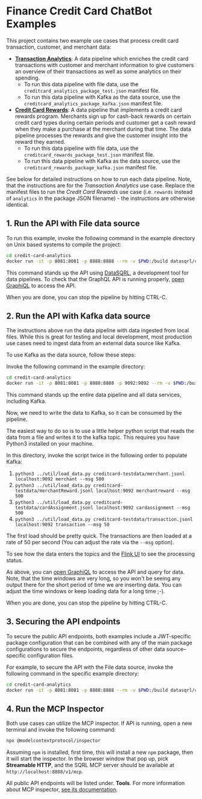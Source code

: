 # Finance Credit Card ChatBot Examples

This project contains two example use cases that process credit card transaction, customer, and merchant data:

* [**Transaction Analytics**](credit-card-analytics): A data pipeline which enriches the credit card
  transactions with customer and merchant information to give customers an overview of their transactions as well as
  some analytics on their spending.
  * To run this data pipeline with file data, use the `creditcard_analytics_package_test.json` manifest file.
  * To run this data pipeline with Kafka as the data source, use the `creditcard_analytics_package_kafka.json` manifest file.
* [**Credit Card Rewards**](credit-card-rewards): A data pipeline that implements a credit card rewards program.
  Merchants sign up for cash-back rewards on certain credit card types during certain periods and customer get a cash
  reward when they make a purchase at the merchant during that time. The data pipeline processes the rewards and give
  the customer insight into the reward they earned.
  * To run this data pipeline with file data, use the `creditcard_rewards_package_test.json` manifest file.
  * To run this data pipeline with Kafka as the data source, use the `creditcard_rewards_package_kafka.json` manifest file.

See below for detailed instructions on how to run each data pipeline.
Note, that the instructions are for the *Transaction Analytics* use case.
Replace the manifest files to run the *Credit Card Rewards* use case (i.e. `rewards` instead of `analytics` in the
package JSON filename) - the instructions are otherwise identical.

## 1. Run the API with File data source

To run this example, invoke the following command in the example directory on Unix based systems to compile the project:
```bash
cd credit-card-analytics
docker run -it -p 8081:8081 -p 8888:8888 --rm -v $PWD:/build datasqrl/cmd:latest run -c creditcard_analytics_package_test.json
```

This command stands up the API using [DataSQRL](https://www.datasqrl.com/), a development tool
for data pipelines. To check that the GraphQL API is running properly, [open GraphiQL](http://localhost:8888/v1/graphiql/) to access the API.

When you are done, you can stop the pipeline by hitting CTRL-C.

## 2. Run the API with Kafka data source

The instructions above run the data pipeline with data ingested from local files. While this is great for testing and local development,
most production use cases need to ingest data from an external data source like Kafka.

To use Kafka as the data source, follow these steps:

Invoke the following command in the example directory:
```bash
cd credit-card-analytics
docker run -it -p 8081:8081 -p 8888:8888 -p 9092:9092 --rm -v $PWD:/build datasqrl/cmd:latest run -c creditcard_analytics_package_kafka.json
```

This command stands up the entire data pipeline and all data services, including Kafka.

Now, we need to write the data to Kafka, so it can be consumed by the pipeline.

The easiest way to do so is to use a little helper python script
that reads the data from a file and writes it to the kafka topic. This requires you have Python3 installed on your machine.

In this directory, invoke the script twice in the following order to populate Kafka:
1. `python3 ../util/load_data.py creditcard-testdata/merchant.jsonl localhost:9092 merchant --msg 500`
2. `python3 ../util/load_data.py creditcard-testdata/merchantReward.jsonl localhost:9092 merchantreward --msg 500`
3. `python3 ../util/load_data.py creditcard-testdata/cardAssignment.jsonl localhost:9092 cardassignment --msg 500`
4. `python3 ../util/load_data.py creditcard-testdata/transaction.jsonl localhost:9092 transaction --msg 50`

The first load should be pretty quick. The transactions are then loaded at a rate of 50 per second (You can adjust the rate via the `--msg` option).

To see how the data enters the topics and the [Flink UI](http://localhost:8081/) to see the processing status.

As above, you can [open GraphiQL](http://localhost:8888/v1/graphiql/) to access the API and query for data. Note, that the time windows are very long,
so you won't be seeing any output there for the short period of time we are inserting data.
You can adjust the time windows or keep loading data for a long time ;-).

When you are done, you can stop the pipeline by hitting CTRL-C.

## 3. Securing the API endpoints

To secure the public API endpoints, both examples include a JWT-specific package configuration that can be combined with
any of the main package configurations to secure the endpoints, regardless of other data source–specific configuration files.

For example, to secure the API with the File data source, invoke the following command in the specific example directory:
```bash
cd credit-card-analytics
docker run -it -p 8081:8081 -p 8888:8888 --rm -v $PWD:/build datasqrl/cmd:latest run -c creditcard_analytics_package_test.json creditcard_analytics_package_jwt.json 
```

## 4. Run the MCP Inspector

Both use cases can utilize the MCP inspector. If API is running, open a new terminal and invoke the following command:
```bash
npx @modelcontextprotocol/inspector
```
Assuming `npm` is installed, first time, this will install a new `npm` package, then it will start the inspector.
In the browser window that pop up, pick **Streamable HTTP**, and the SQRL MCP server should be available at `http://localhost:8888/v1/mcp`.

All public API endpoints will be listed under. **Tools**. For more information about MCP inspector, [see its documentation](https://modelcontextprotocol.io/docs/tools/inspector). 
